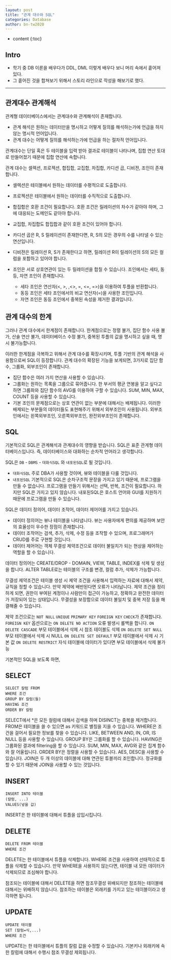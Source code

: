 ```yaml
---
layout: post
title: "관계 대수와 SQL"
categories: Database
author: bn-tw2020
---
```

* content
{:toc}

## Intro

* 학기 중 DB 이론을 배우다가 DDL, DML 이렇게 배우다 보니 머리 속에서 흩어져 있다.
* 그 흩어진 것을 합쳐보기 위해서 스토리 라인으로 작성을 해보기로 했다.




---

## 관계대수 관계해석

관계형 데이터베이스에서는 관계대수와 관계해석이 존재합니다.
- 관계 해석은 원하는 데이터만을 명시하고 어떻게 질의를 해석하는가에 언급을 하지 않는 명시적 언어입니다.
- 관계 대수는 어떻게 질의를 해석하는가에 언급을 하는 절차적 언어입니다.

관계대수는 단일 혹은 두 테이블을 입력 받아 결과로 테이블이 나타나며, 집합 연산 토대로 만들어졌기 때문에 집합 연산에 속합니다.

관계 대수는 셀렉션, 프로젝션, 합집합, 교집합, 차집합, 카디션 곱, 디비젼, 조인이 존재합니다.
- 셀렉션은 테이블에서 원하는 데이터를 수평적으로 도출합니다.
- 프로젝션은 테이블에서 원하는 데이터를 수직적으로 도출합니다.
- 합집합은 호환 조건이 필요합니다. 호환 조건은 릴레이션의 차수가 같아야 하며, 그에 대응되는 도메인도 같아야 합니다.
- 교집합, 차집합도 합집합과 같이 호환 조건이 있어야 합니다.
- 카디션 곱은 R, S 릴레이션이 존재한다면, R, S의 모든 경우의 수를 나타낼 수 있는 연산입니다.
- 디비젼은 릴레이션 R, S가 존재한다고 하면, 릴레이션 R이 릴레이션의 S의 모든 컬럼을 포함하고 있어야 합니다.
- 조인은 서로 상호연관이 있는 두 릴레이션을 합칠 수 있습니다. 조인에서는 세타, 동등, 자연 조인이 존재합니다.
	
    - 세타 조인은 연산자(<, >, ,<>, =, <=, =>)을 이용하여 투플을 반환합니다.
    - 동등 조인은 세타 조인에서의 비교 연산자(=)을 사용한 조인입니다.
    - 자연 조인은 동등 조인에서 중복된 속성을 제거한 결과입니다.
  
## 관계 대수의 한계
그러나 관계 대수에서 한계점이 존재합니다.
한계점으로는 정렬 불가, 집단 함수 사용 불가, 산술 연산 불가, 데이터베이스 수정 불가, 중복된 투플의 값을 명시하고 싶을 때, 명시 불가능합니다.

이러한 한계점을 극복하고 위해서 관계 대수를 확장시키며, 투플 기반의 관계 해석을 사용함으로써 SQL이 등장합니다.
관계 대수의 확장된 기능을 보게되면, 3가지로 집단 함수, 그룹화, 외부조인이 존재합니다.
- 집단 함수은 여러 가지 연산을 사용할 수 있습니다.
- 그룹화는 원하는 목록을 그룹으로 묶어줍니다. 한 부서의 평균 연봉을 알고 싶다고 하면 그룹화와 집단 함수의 AVG를 이용하여 구할 수 있습니다. SUM, MIN, MAX, COUNT 등을 사용할 수 있습니다.
- 기본 조인의 문제점으로는 상호 연관이 없는 부분에 대해서는 배제됩니다. 이러한 배제되는 부분들의 데이터들도 표현해주기 위해서 외부조인이 사용됩니다. 외부조인에서는 왼쪽외부조인, 오른쪽외부조인, 완전외부조인이 존재합니다.

## SQL
기본적으로 SQL은 관계해석과 관계대수의 영향을 받습니다.
SQL은 표준 관게형 데이터베이스입니다. 즉, 데이터베이스와 대화하는 순차적 언어라고 생각합니다.

SQL은 `DB` - `DBMS` - `대화식SQL` 와 `내포된SQL`로 될 것입니다.
- `대화식SQL` 주로 DBA가 사용할 것이며, 뷰와 테이블을 다룰 것입니다.
- `내포된SQL` 기본적으로 SQL은 순차구조적 문장을 가지고 있기 때문에, 프로그램을 만들 수 없습니다. 프로그램을 만들기 위해서는 선택, 반복, 조건이 필요합니다. 하지만 SQL은 가지고 있지 않습니다. 내포된SQL은 호스트 언어와 GUI를 지원하기 때문에 프로그램을 만들 수 있습니다.

SQL은 데이터 정의어, 데이터 조작어, 데이터 제어어를 가지고 있습니다.
- 데이터 정의어는 뷰나 테이블을 나타냅니다. 뷰는 사용자에게 편의를 제공하며 보안의 효율성이 우수한 장점이 존재합니다.
- 데이터 조작어는 검색, 추가, 삭제, 수정 등을 조작할 수 있으며, 프로그래머가 CRUD를 주로 구현할 것입니다.
- 데이터 제어어는 객체 무결성 제약조건으로 데이터 불일치가 되는 현상을 제어하는 역할을 할 수 있습니다.

데이터 정의어는 CREATE/DROP - DOMAIN, VIEW, TABLE, INDEX를 삭제 및 생성을 합니다.
ALTER TABLE로는 테이블의 구조를 변경, 컬럼 추가, 삭제가 가능합니다.

무결성 제약조건은 테이블 생성 시 제약 조건을 사용해서 입력하는 자료에 대해서 제약, 규칙을 정할 수 있습니다. 만약 제약에 배반된다면 오류가 나타납니다.
제약 조건을 정리하게 되면, 권한이 부여된 계정이나 사람만이 접근이 가능하고, 정확하고 완전한 데이터가 저장되어 있는 상태입니다.
무결성을 보장함으로 데이터 불일치 및 중복 저장 등을 해결해줄 수 있습니다.

제약 조건으로는 `NOT NULL` `UNIQUE` `PRIMARY KEY` `FOREIGN KEY` `CHECK`가 존재합니다.
`FOREIGN KEY` 옵션으로는
`ON DELETE NO ACTION` 오류 발생시 롤백을 합니다.
`ON DELETE CASCADE` 부모 테이블에서 삭제 시 참조 테이블도 삭제
`ON DELETE SET NULL` 부모 테이블에서 삭제 시 NULL
`ON DELETE SET DEFAULT` 부모 테이블에서 삭제 시 기본 값
`ON DELETE RESTRICT` 자식 테이블에 데이터가 있다면 부모 테이블에서 삭제 불가능


기본적인 SQL을 보도록 하면,

## SELECT
```
SELECT 칼럼 FROM
WHERE 조건
GROUP BY 칼럼(들)
HAVING 조건
ORDER BY 칼럼
```

SELECT에서 *은 모든 컬럼에 대해서 검색을 하며 DISINCT는 중복을 제거합니다.
FROM은 테이블을 쓸 수 있으면 as 키워드로 별칭을 지을 수 있습니다.
WHERE은 조건을 걸어서 필요한 정보를 찾을 수 있습니다. LIKE, BETWEEN AND, IN, OR, IS NULL 등을 사용할 수 있습니다.
GROUP BY은 그룹화를 할 수 있습니다.
HAVING은 그룹화된 결과에 filtering을 할 수 있습니다.  SUM, MIN, MAX, AVG와 같은 집계 함수와 잘 어울립니다. 
ORDER BY은 정렬을 사용할 수 있습니다. AES, DESC을 사용할 수 있습니다.
JOIN은 두 개 이상의 데이블에 대해 연관된 튜블끼리 조인합니다.
정규화를 할 수 있기 때문에 JOIN을 사용할 수 있는 것입니다.

## INSERT
```
INSERT INTO 테이블
(칼럼, ...)
VALUES(넣을 값)
```
INSERT은 한 테이블에 대해서 튜플을 삽입시킵니다.

## DELETE
```
DELETE FROM 테이블
WHERE 조건
```
DELETE는 한 테이블에서 튜플을 삭제합니다.
WHERE 조건을 사용하여 선태적으로 튜플을 삭제할 수 있습니다.
만약 WHERE을 사용하지 않는다면, 테이블 내 모든 데이터가 삭제되므로 조심해야 합니다.

참조되는 테이블에 대해서 DELETE을 하면 참조무결성 위배되지만
참조하는 테이블에 대해서는 위배하지 않습니다.
참조하는 테이블은 외래키를 가지고 있는 테이블이라고 생각하면 됩니다.

## UPDATE
```
UPDATE 테이블
SET (칼럼=식,...)
WHERE 조건
```
UPDATE는 한 테이블에서 튜플의 칼럼 값을 수정할 수 있습니다.
기본키나 외래키에 속한 칼럼에 대해서 수행시 참조 무결성 제외됩니다.
